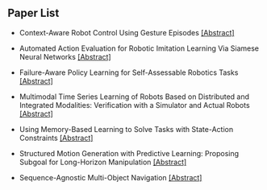 ## Paper List

- Context-Aware Robot Control Using Gesture Episodes
[[Abstract]](https://events.infovaya.com/presentation?id=93947)

- Automated Action Evaluation for Robotic Imitation Learning Via Siamese Neural Networks
[[Abstract]](https://events.infovaya.com/presentation?id=93950)

- Failure-Aware Policy Learning for Self-Assessable Robotics Tasks
[[Abstract]](https://events.infovaya.com/presentation?id=93953)

- Multimodal Time Series Learning of Robots Based on Distributed and Integrated Modalities: Verification with a Simulator and Actual Robots
[[Abstract]](https://events.infovaya.com/presentation?id=93956)

- Using Memory-Based Learning to Solve Tasks with State-Action Constraints
[[Abstract]](https://events.infovaya.com/presentation?id=93959)

- Structured Motion Generation with Predictive Learning: Proposing Subgoal for Long-Horizon Manipulation
[[Abstract]](https://events.infovaya.com/presentation?id=93962)

- Sequence-Agnostic Multi-Object Navigation
[[Abstract]](https://events.infovaya.com/presentation?id=93965)

